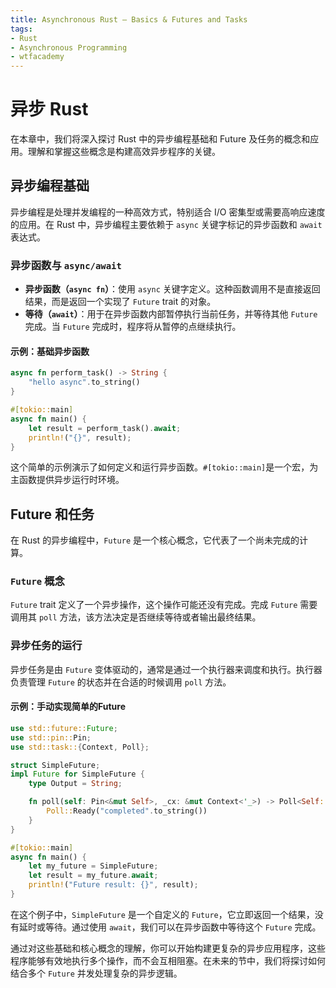 ```yaml
---
title: Asynchronous Rust – Basics & Futures and Tasks
tags:
- Rust
- Asynchronous Programming
- wtfacademy
---
```


# 异步 Rust

在本章中，我们将深入探讨 Rust 中的异步编程基础和 Future 及任务的概念和应用。理解和掌握这些概念是构建高效异步程序的关键。

## 异步编程基础

异步编程是处理并发编程的一种高效方式，特别适合 I/O 密集型或需要高响应速度的应用。在 Rust 中，异步编程主要依赖于 `async` 关键字标记的异步函数和 `await` 表达式。

### 异步函数与 `async/await`

- **异步函数（`async fn`）**：使用 `async` 关键字定义。这种函数调用不是直接返回结果，而是返回一个实现了 `Future` trait 的对象。
- **等待（`await`）**：用于在异步函数内部暂停执行当前任务，并等待其他 `Future` 完成。当 `Future` 完成时，程序将从暂停的点继续执行。

#### 示例：基础异步函数

```rust
async fn perform_task() -> String {
    "hello async".to_string()
}

#[tokio::main]
async fn main() {
    let result = perform_task().await;
    println!("{}", result);
}
```

这个简单的示例演示了如何定义和运行异步函数。`#[tokio::main]`是一个宏，为主函数提供异步运行时环境。

## Future 和任务

在 Rust 的异步编程中，`Future` 是一个核心概念，它代表了一个尚未完成的计算。

### `Future` 概念

`Future` trait 定义了一个异步操作，这个操作可能还没有完成。完成 `Future` 需要调用其 `poll` 方法，该方法决定是否继续等待或者输出最终结果。

### 异步任务的运行

异步任务是由 `Future` 变体驱动的，通常是通过一个执行器来调度和执行。执行器负责管理 `Future` 的状态并在合适的时候调用 `poll` 方法。

#### 示例：手动实现简单的Future

```rust
use std::future::Future;
use std::pin::Pin;
use std::task::{Context, Poll};

struct SimpleFuture;
impl Future for SimpleFuture {
    type Output = String;

    fn poll(self: Pin<&mut Self>, _cx: &mut Context<'_>) -> Poll<Self::Output> {
        Poll::Ready("completed".to_string())
    }
}

#[tokio::main]
async fn main() {
    let my_future = SimpleFuture;
    let result = my_future.await;
    println!("Future result: {}", result);
}
```

在这个例子中，`SimpleFuture` 是一个自定义的 `Future`，它立即返回一个结果，没有延时或等待。通过使用 `await`，我们可以在异步函数中等待这个 `Future` 完成。

通过对这些基础和核心概念的理解，你可以开始构建更复杂的异步应用程序，这些程序能够有效地执行多个操作，而不会互相阻塞。在未来的节中，我们将探讨如何结合多个 `Future` 并发处理复杂的异步逻辑。
